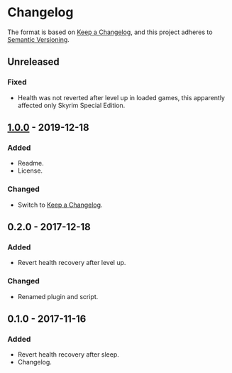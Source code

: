 # Changelog

The format is based on [Keep a Changelog], and this project adheres to
[Semantic Versioning].

## Unreleased

### Fixed

- Health was not reverted after level up in loaded games, this apparently
affected only Skyrim Special Edition.

## [1.0.0] - 2019-12-18

### Added

- Readme.
- License.

### Changed

- Switch to [Keep a Changelog].

## 0.2.0 - 2017-12-18

### Added

- Revert health recovery after level up.

### Changed

- Renamed plugin and script.

## 0.1.0 - 2017-11-16

### Added

- Revert health recovery after sleep.
- Changelog.


[Keep a Changelog]: https://keepachangelog.com/en/1.0.0/
[Semantic Versioning]: https://semver.org/spec/v2.0.0.html
[1.0.0]: https://github.com/pragasette/no-health-reset/releases/tag/v1.0.0
